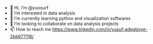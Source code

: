 - 👋 Hi, I’m @yuosurf
- 👀 I’m interested in data analysis 
- 🌱 I’m currently learning python and visualization softwares
- 💞️ I’m looking to collaborate on data analysis projects 
- 📫 How to reach me https://www.linkedin.com/in/yusuf-adegboye-2bb677116/

<!---
yuosurf/yuosurf is a ✨ special ✨ repository because its `README.md` (this file) appears on your GitHub profile.
You can click the Preview link to take a look at your changes.
--->

